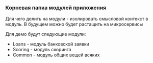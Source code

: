 ### Корневая папка модулей приложения
Для чего делить на модули - изолировать смысловой контекст в модуль.
В будущем можно будет растащить на микросервисы

Для демо будут следующие модули:
 - Loans - модуль банковской заявки
 - Scoring - модуль скоринга
 - Common - модуль общих вещей всяких
